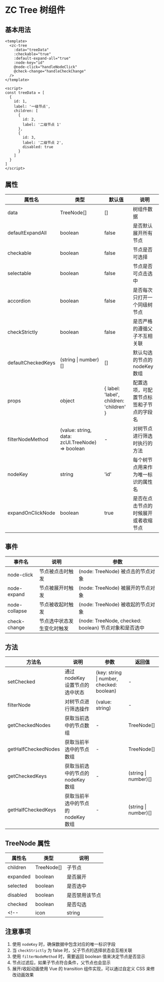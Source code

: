# ZC Tree 树组件

## 基本用法

```vue
<template>
  <zc-tree
    :data="treeData"
    :checkable="true"
    :default-expand-all="true"
    :node-key="id"
    @node-click="handleNodeClick"
    @check-change="handleCheckChange"
  />
</template>

<script>
const treeData = [
  {
    id: 1,
    label: '一级节点',
    children: [
      {
        id: 2,
        label: '二级节点 1'
      },
      {
        id: 3,
        label: '二级节点 2',
        disabled: true
      }
    ]
  }
]
</script>
```

## 属性

| 属性名 | 类型 | 默认值 | 说明 |
|-------|------|-------|------|
| data | TreeNode[] | [] | 树组件数据 |
| defaultExpandAll | boolean | false | 是否默认展开所有节点 |
| checkable | boolean | false | 节点是否可选择 |
| selectable | boolean | false | 节点是否可点击选中 |
| accordion | boolean | false | 是否每次只打开一个同级树节点 |
| checkStrictly | boolean | false | 是否严格的遵循父子不互相关联 |
| defaultCheckedKeys | (string \| number)[] | [] | 默认勾选的节点的 nodeKey 数组 |
| props | object | { label: 'label', children: 'children' } | 配置选项，可配置节点标签和子节点的字段名 |
| filterNodeMethod | (value: string, data: zcUI.TreeNode) => boolean | - | 对树节点进行筛选时执行的方法 |
| nodeKey | string | 'id' | 每个树节点用来作为唯一标识的属性名 |
| expandOnClickNode | boolean | true | 是否在点击节点的时候展开或者收缩节点 |

## 事件

| 事件名 | 说明 | 参数 |
|-------|------|------|
| node-click | 节点被点击时触发 | (node: TreeNode) 被点击的节点对象 |
| node-expand | 节点被展开时触发 | (node: TreeNode) 被展开的节点对象 |
| node-collapse | 节点被收起时触发 | (node: TreeNode) 被收起的节点对象 |
| check-change | 节点选中状态发生变化时触发 | (node: TreeNode, checked: boolean) 节点对象和是否选中 |

## 方法

| 方法名 | 说明 | 参数 | 返回值 |
|-------|------|------|-------|
| setChecked | 通过 nodeKey 设置节点的选中状态 | (key: string \| number, checked: boolean) | - |
| filterNode | 对树节点进行筛选操作 | (value: string) | - |
| getCheckedNodes | 获取当前选中的节点数组 | - | TreeNode[] |
| getHalfCheckedNodes | 获取当前半选中的节点数组 | - | TreeNode[] |
| getCheckedKeys | 获取当前选中的节点的 nodeKey 数组 | - | (string \| number)[] |
| getHalfCheckedKeys | 获取当前半选中的节点的 nodeKey 数组 | - | (string \| number)[] |

## TreeNode 属性

| 属性名 | 类型 | 说明 |
|-------|------|------|
| children | TreeNode[] | 子节点 |
| expanded | boolean | 是否展开 |
| selected | boolean | 是否选中 |
| disabled | boolean | 是否禁用该节点 |
| checked | boolean | 是否勾选 |
<!-- | icon | string | 节点图标的自定义类名 | -->

## 注意事项

1. 使用 `nodeKey` 时，确保数据中包含对应的唯一标识字段
2. 当 `checkStrictly` 为 false 时，父子节点的选择状态会互相关联
3. 使用 `filterNodeMethod` 时，需要返回 boolean 值来决定节点是否显示
4. 节点过滤后，如果子节点符合条件，父节点也会显示
5. 展开/收起动画使用 Vue 的 transition 组件实现，可以通过自定义 CSS 来修改动画效果
